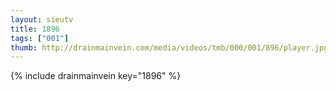 ```yaml
--- 
layout: sieutv
title: 1896
tags: ["001"]
thumb: http://drainmainvein.com/media/videos/tmb/000/001/896/player.jpg
---
```

{% include drainmainvein key="1896" %} 
